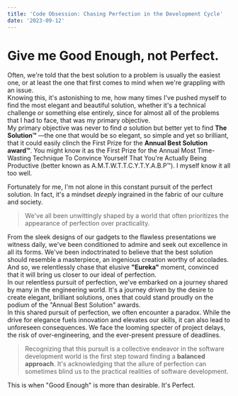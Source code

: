 ```yaml
---
title: 'Code Obsession: Chasing Perfection in the Development Cycle'
date: '2023-09-12'
---
```

# Give me Good Enough, not Perfect.
Often, we're told that the best solution to a problem is usually the easiest one, or at least the one that first comes to mind when we're grappling with an issue.\
Knowing this, it's astonishing to me, how many times I've pushed myself to find the most elegant and beautiful solution, whether it's a technical challenge or something else entirely, since for almost all of the problems that I had to face, that was my primary objective.\
My primary objective was never to find *a* solution but better yet to find **The Solution™**  —the one that would be so elegant, so simple and yet so brilliant, that it could easily clinch the First Prize for the **Annual Best Solution award™**. 
You might know it as the First Prize for the Annual Most Time-Wasting Technique To Convince Yourself That You're Actually Being Productive (better known as A.M.T.W.T.T.C.Y.T.Y.A.B.P™).
I myself know it all too well.


Fortunately for me, I'm not alone in this constant pursuit of the perfect solution. In fact, it's a mindset *deeply* ingrained in the fabric of our culture and society. 
> We've all been unwittingly shaped by a world that often prioritizes the appearance of perfection over practicality.


From the sleek designs of our gadgets to the flawless presentations we witness daily, we've been conditioned to admire and seek out excellence in all its forms. We've been indoctrinated to believe that the best solution should resemble a masterpiece, an ingenious creation worthy of accolades.  
And so, we relentlessly chase that elusive **"Eureka"** moment, convinced that it will bring us closer to our ideal of perfection.\
In our relentless pursuit of perfection, we've embarked on a journey shared by many in the engineering world. It's a journey driven by the desire to create elegant, brilliant solutions, ones that could stand proudly on the podium of the "Annual Best Solution" awards.\
In this shared pursuit of perfection, we often encounter a paradox. While the drive for elegance fuels innovation and elevates our skills, it can also lead to unforeseen consequences. We face the looming specter of project delays, the risk of over-engineering, and the ever-present pressure of deadlines.  

> Recognizing that this pursuit is a collective endeavor in the software development world is the first step toward finding a **balanced approach**. It's acknowledging that the allure of perfection can sometimes blind us to the practical realities of software development.

This is when "Good Enough" is more than desirable. It's Perfect.

